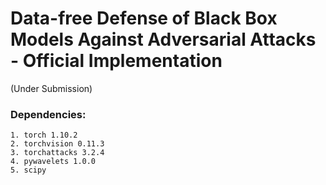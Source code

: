 # Data-free Defense of Black Box Models Against Adversarial Attacks - Official Implementation  
(Under Submission)

### Dependencies:

    1. torch 1.10.2
    2. torchvision 0.11.3
    3. torchattacks 3.2.4
    4. pywavelets 1.0.0
    5. scipy
